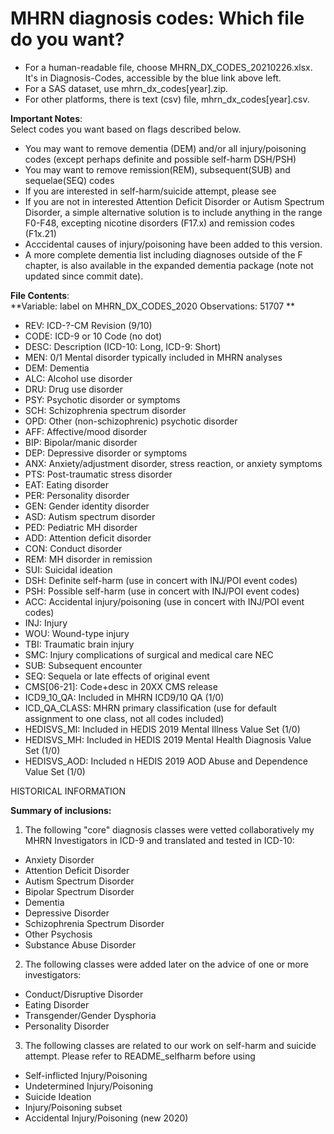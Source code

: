 

# MHRN diagnosis codes: Which file do you want?
 * For a human-readable file, choose MHRN_DX_CODES_20210226.xlsx. It's in Diagnosis-Codes, accessible by the blue link above left.
 * For a SAS dataset, use mhrn_dx_codes[year].zip.  
 * For other platforms, there is text (csv) file, mhrn_dx_codes[year].csv. 

 **Important Notes**: 	
Select codes you want based on flags described below.
* You may want to remove dementia (DEM) and/or all injury/poisoning codes (except perhaps definite and possible self-harm DSH/PSH)
* You may want to remove remission(REM), subsequent(SUB) and sequelae(SEQ) codes
* If you are interested in self-harm/suicide attempt, please see 
* If you are not in interested Attention Deficit Disorder or Autism Spectrum Disorder, a simple alternative solution is to include anything in the range F0-F48, excepting nicotine disorders (F17.x) and remission codes (F1x.21)
* Acccidental causes of injury/poisoning have been added to this version.
* A more complete dementia list including diagnoses outside of the F chapter, is also available in the expanded dementia package (note not updated since commit date).
 
 **File Contents**: 	
**Variable: label on  MHRN_DX_CODES_2020           Observations:        51707    **        

* REV:	ICD-?-CM Revision (9/10)
* CODE:	ICD-9 or 10 Code (no dot)
* DESC:	Description (ICD-10: Long, ICD-9: Short)
* MEN:	0/1 Mental disorder typically included in MHRN analyses
* DEM:	Dementia
* ALC:	Alcohol use disorder
* DRU:	Drug use disorder
* PSY:	Psychotic disorder or symptoms
* SCH:	Schizophrenia spectrum disorder
* OPD:	Other (non-schizophrenic) psychotic disorder
* AFF:	Affective/mood disorder
* BIP:	Bipolar/manic disorder
* DEP:	Depressive disorder or symptoms
* ANX:	Anxiety/adjustment disorder, stress reaction, or anxiety symptoms
* PTS:	Post-traumatic stress disorder
* EAT:	Eating disorder
* PER:	Personality disorder
* GEN:	Gender identity disorder
* ASD:	Autism spectrum disorder
* PED:	Pediatric MH disorder
* ADD:	Attention deficit disorder
* CON:	Conduct disorder
* REM:	MH disorder in remission
* SUI:	Suicidal ideation
* DSH:	Definite self-harm (use in concert with INJ/POI event codes)
* PSH:	Possible self-harm (use in concert with INJ/POI event codes)
* ACC:	Accidental injury/poisoning (use in concert with INJ/POI event codes)
* INJ:	Injury
* WOU:	Wound-type injury
* TBI:	Traumatic brain injury
* SMC:	Injury complications of surgical and medical care NEC
* SUB:	Subsequent encounter
* SEQ:	Sequela or late effects of original event
* CMS[06-21]: 	Code+desc in 20XX CMS release
* ICD9_10_QA:	Included in MHRN ICD9/10 QA (1/0)
* ICD_QA_CLASS:	MHRN primary classification (use for default assignment to one class, not all codes included)
* HEDISVS_MI:	Included in HEDIS 2019 Mental Illness Value Set (1/0)
* HEDISVS_MH:	Included in HEDIS 2019 Mental Health Diagnosis Value Set (1/0)
* HEDISVS_AOD: 	Included n HEDIS 2019 AOD Abuse and Dependence Value Set (1/0)
    
 HISTORICAL INFORMATION

**Summary of inclusions:**
1.  The following "core" diagnosis classes were vetted collaboratively my MHRN Investigators in ICD-9 and translated and tested in ICD-10:
* Anxiety Disorder 
* Attention Deficit Disorder
* Autism Spectrum Disorder
* Bipolar Spectrum Disorder
* Dementia 
* Depressive Disorder 
* Schizophrenia Spectrum Disorder
* Other Psychosis
* Substance Abuse Disorder

2.  The following classes were added later on the advice of one or more investigators:                                   
* Conduct/Disruptive Disorder          
* Eating Disorder
* Transgender/Gender Dysphoria
* Personality Disorder 

3.  The following classes are related to our work on self-harm and suicide attempt.  Please refer to README_selfharm before using 
* Self-inflicted Injury/Poisoning 
* Undetermined Injury/Poisoning   
* Suicide Ideation                       
* Injury/Poisoning subset 
* Accidental Injury/Poisoning (new 2020)




